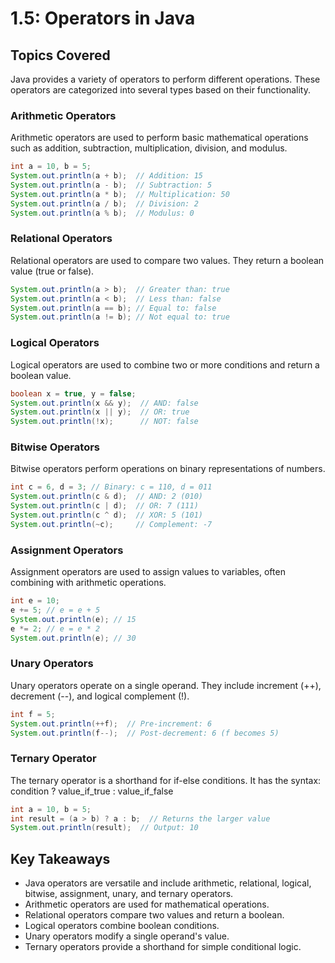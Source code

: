 # 1.5: Operators in Java

## Topics Covered

Java provides a variety of operators to perform different operations. These operators are categorized into several types based on their functionality.

### Arithmetic Operators

Arithmetic operators are used to perform basic mathematical operations such as addition, subtraction, multiplication, division, and modulus.

```java
int a = 10, b = 5;
System.out.println(a + b);  // Addition: 15
System.out.println(a - b);  // Subtraction: 5
System.out.println(a * b);  // Multiplication: 50
System.out.println(a / b);  // Division: 2
System.out.println(a % b);  // Modulus: 0
```

### Relational Operators

Relational operators are used to compare two values. They return a boolean value (true or false).

```java
System.out.println(a > b);  // Greater than: true
System.out.println(a < b);  // Less than: false
System.out.println(a == b); // Equal to: false
System.out.println(a != b); // Not equal to: true
```

### Logical Operators

Logical operators are used to combine two or more conditions and return a boolean value.

```java
boolean x = true, y = false;
System.out.println(x && y);  // AND: false
System.out.println(x || y);  // OR: true
System.out.println(!x);      // NOT: false
```

### Bitwise Operators

Bitwise operators perform operations on binary representations of numbers.

```java
int c = 6, d = 3; // Binary: c = 110, d = 011
System.out.println(c & d);  // AND: 2 (010)
System.out.println(c | d);  // OR: 7 (111)
System.out.println(c ^ d);  // XOR: 5 (101)
System.out.println(~c);     // Complement: -7
```

### Assignment Operators

Assignment operators are used to assign values to variables, often combining with arithmetic operations.

```java
int e = 10;
e += 5; // e = e + 5
System.out.println(e); // 15
e *= 2; // e = e * 2
System.out.println(e); // 30
```

### Unary Operators

Unary operators operate on a single operand. They include increment (++), decrement (--), and logical complement (!).

```java
int f = 5;
System.out.println(++f);  // Pre-increment: 6
System.out.println(f--);  // Post-decrement: 6 (f becomes 5)
```

### Ternary Operator

The ternary operator is a shorthand for if-else conditions. It has the syntax: condition ? value_if_true : value_if_false

```java
int a = 10, b = 5;
int result = (a > b) ? a : b;  // Returns the larger value
System.out.println(result);  // Output: 10
```

## Key Takeaways

-   Java operators are versatile and include arithmetic, relational, logical, bitwise, assignment, unary, and ternary operators.
-   Arithmetic operators are used for mathematical operations.
-   Relational operators compare two values and return a boolean.
-   Logical operators combine boolean conditions.
-   Unary operators modify a single operand's value.
-   Ternary operators provide a shorthand for simple conditional logic.
